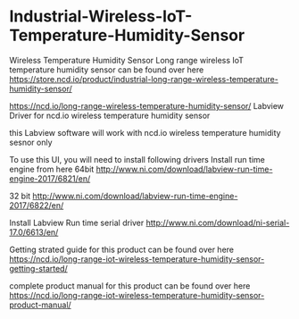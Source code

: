 # Industrial-Wireless-IoT-Temperature-Humidity-Sensor
Wireless Temperature Humidity Sensor
Long range wireless IoT temperature humidity sensor can be found over here https://store.ncd.io/product/industrial-long-range-wireless-temperature-humidity-sensor/

https://ncd.io/long-range-wireless-temperature-humidity-sensor/ Labview Driver for ncd.io wireless temperature humidity sensor

this Labview software will work with ncd.io wireless temperature humidity sesnor only

To use this UI, you will need to install following drivers
Install run time engine from here 64bit http://www.ni.com/download/labview-run-time-engine-2017/6821/en/

32 bit http://www.ni.com/download/labview-run-time-engine-2017/6822/en/

Install Labview Run time serial driver http://www.ni.com/download/ni-serial-17.0/6613/en/

Getting strated guide for this product can be found over here
https://ncd.io/long-range-iot-wireless-temperature-humidity-sensor-getting-started/

complete product manual for this product can be found over here
https://ncd.io/long-range-iot-wireless-temperature-humidity-sensor-product-manual/
